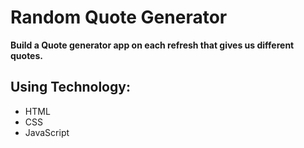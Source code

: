 # Random Quote Generator
      
      
**Build a Quote generator app on each refresh that gives us different quotes.**


## Using Technology:

- HTML
- CSS
- JavaScript